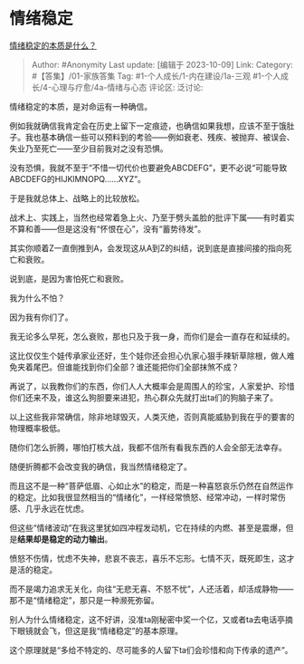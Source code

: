 # 情绪稳定
[情绪稳定的本质是什么？](https://www.zhihu.com/question/607297046/answer/3242014062)

> Author: #Anonymity
> Last update: [编辑于 2023-10-09]
> Link:
> Category: #【答集】/01-家族答集
> Tag: #1-个人成长/1-内在建设/1a-三观 #1-个人成长/4-心理与疗愈/4a-情绪与心态
> 评论区:
> 泛讨论:

情绪稳定的本质，是对命运有一种确信。

例如我就确信我肯定会在历史上留下一定痕迹，也确信如果我想，应该不至于饿肚子。我也基本确信一些可以预料到的考验——例如衰老、残疾、被抛弃、被误会、失业乃至死亡——至少目前我对之没有恐惧。

没有恐惧，我就不至于“不惜一切代价也要避免ABCDEFG”，更不必说“可能导致ABCDEFG的HIJKlMNOPQ……XYZ”。

于是我就总体上、战略上的比较放松。

战术上、实践上，当然也经常着急上火、乃至于劈头盖脸的批评下属——有时着实不算和善——但是这没有“怀恨在心”，没有“蓄势待发”。

其实你顺着Z一直倒推到A，会发现这从A到Z的纠结，说到底是直接间接的指向死亡和衰败。

说到底，是因为害怕死亡和衰败。

我为什么不怕？

因为我有你们了。

我无论多么早死，怎么衰败，那也只及于我一身，而你们是会一直存在和延续的。

这比仅仅生个娃传承家业还好，生个娃你还会担心仇家心狠手辣斩草除根，做人难免夹着尾巴。但谁能找到你们全部？谁还能把你们全部抹煞不成？

再说了，以我教你们的东西，你们人人大概率会是周围人的珍宝，人家爱护、珍惜你们还来不及，谁这么狗胆要来进犯，热心群众先就打出ta们的狗脑子来了。

以上这些我非常确信，除非地球毁灭，人类灭绝，否则真能威胁到我在乎的要害的物理概率极低。

随你们怎么折腾，哪怕打核大战，我都不信所有看我东西的人会全部无法幸存。

随便折腾都不会改变我的确信，我当然情绪稳定了。

而且这不是一种“菩萨低眉、心如止水”的稳定，而是一种喜怒哀乐仍然在自然运作的稳定。比如我很显然相当的“情绪化”，一样经常愤怒、经常冲动，一样时常伤感、几乎永远在忧虑。

但这些“情绪波动”在我这里犹如四冲程发动机，它在持续的内燃、甚至是震爆，但是**结果却是稳定的动力输出**。

愤怒不伤情，忧虑不失神，悲哀不丧志，喜乐不忘形。七情不灭，既死即生，这才是活的稳定。

而不是竭力追求无关化，向往“无悲无喜、不怒不忧”，人还活着，却活成静物——那不是“情绪稳定”，那只是一种濒死弥留。

别人为什么情绪稳定，这不好讲，没准ta刚秘密中奖一个亿，又或者ta去电话亭摘下眼镜就会飞，但这是我“情绪稳定”的基本原理。

这个原理就是“多给不特定的、尽可能多的人留下ta们会珍惜和向下传承的遗产”。
